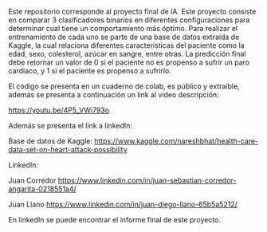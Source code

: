 Este repositorio corresponde al proyecto final de IA.
Este proyecto consiste en comparar 3 clasificadores binarios en diferentes configuraciones para determinar cual tiene un comportamiento más óptimo. Para realizar el entrenamiento de cada uno se parte de una base de datos extraída de Kaggle, la cual relaciona diferentes características del paciente como la edad, sexo, colesterol, azúcar en sangre, entre otras. La predicción final debe retornar un valor de 0 si el paciente no es propenso a sufrir un paro cardiaco, y 1 si el paciente es propenso a sufrirlo.

El código se presenta en un cuaderno de colab, es público y extraíble, además se presenta a continuación un link al video descripción:

https://youtu.be/4P5_VWi793o

Además se presenta el link a linkedIn:

Base de datos de Kaggle:
https://www.kaggle.com/nareshbhat/health-care-data-set-on-heart-attack-possibility

LinkedIn:

Juan Corredor
https://www.linkedin.com/in/juan-sebastian-corredor-angarita-0218551a4/

Juan Llano
https://www.linkedin.com/in/juan-diego-llano-65b5a5212/

En linkedIn se puede encontrar el informe final de este proyecto.
